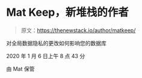 # Mat Keep，新堆栈的作者

> 原文：<https://thenewstack.io/author/matkeep/>

对全局数据隐私的更改如何影响您的数据库

2020 年 1 月 6 日上午 8 点 43 分

由 Mat 保管